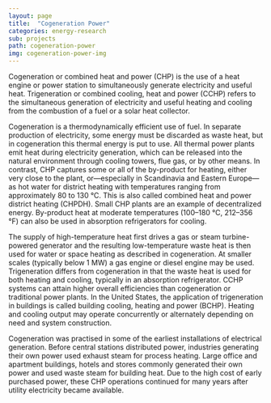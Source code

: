 ```yaml
---
layout: page
title:  "Cogeneration Power"
categories: energy-research
sub: projects
path: cogeneration-power
img: cogeneration-power-img
---
```



<div class="col-md-8 col-md-offset-2 text-left">

<p class="lead">
Cogeneration or combined heat and power (CHP) is the use of a heat engine or power station to simultaneously generate electricity and useful heat. Trigeneration or combined cooling, heat and power (CCHP) refers to the simultaneous generation of electricity and useful heating and cooling from the combustion of a fuel or a solar heat collector.
</p>

<p class="lead">
Cogeneration is a thermodynamically efficient use of fuel. In separate production of electricity, some energy must be discarded as waste heat, but in cogeneration this thermal energy is put to use. All thermal power plants emit heat during electricity generation, which can be released into the natural environment through cooling towers, flue gas, or by other means. In contrast, CHP captures some or all of the by-product for heating, either very close to the plant, or—especially in Scandinavia and Eastern Europe—as hot water for district heating with temperatures ranging from approximately 80 to 130 °C. This is also called combined heat and power district heating (CHPDH). Small CHP plants are an example of decentralized energy. By-product heat at moderate temperatures (100–180 °C, 212–356 °F) can also be used in absorption refrigerators for cooling.
</p>

<p class="lead">
The supply of high-temperature heat first drives a gas or steam turbine-powered generator and the resulting low-temperature waste heat is then used for water or space heating as described in cogeneration. At smaller scales (typically below 1 MW) a gas engine or diesel engine may be used. Trigeneration differs from cogeneration in that the waste heat is used for both heating and cooling, typically in an absorption refrigerator. CCHP systems can attain higher overall efficiencies than cogeneration or traditional power plants. In the United States, the application of trigeneration in buildings is called building cooling, heating and power (BCHP). Heating and cooling output may operate concurrently or alternately depending on need and system construction.
</p>

<p class="lead">
Cogeneration was practised in some of the earliest installations of electrical generation. Before central stations distributed power, industries generating their own power used exhaust steam for process heating. Large office and apartment buildings, hotels and stores commonly generated their own power and used waste steam for building heat. Due to the high cost of early purchased power, these CHP operations continued for many years after utility electricity became available.
</p>


</div>